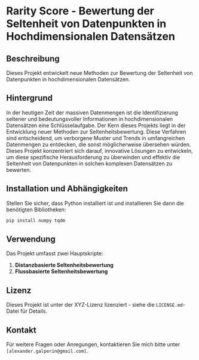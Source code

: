 # Rarity Score - Bewertung der Seltenheit von Datenpunkten in Hochdimensionalen Datensätzen

## Beschreibung
Dieses Projekt entwickelt neue Methoden zur Bewertung der Seltenheit von Datenpunkten in hochdimensionalen Datensätzen.
## Hintergrund
In der heutigen Zeit der massiven Datenmengen ist die Identifizierung seltener und bedeutungsvoller Informationen in hochdimensionalen Datensätzen eine Schlüsselaufgabe. Der Kern dieses Projekts liegt in der Entwicklung neuer Methoden zur Seltenheitsbewertung. Diese Verfahren sind entscheidend, um verborgene Muster und Trends in umfangreichen Datenmengen zu entdecken, die sonst möglicherweise übersehen würden. Dieses Projekt konzentriert sich darauf, innovative Lösungen zu entwickeln, um diese spezifische Herausforderung zu überwinden und effektiv die Seltenheit von Datenpunkten in solchen komplexen Datensätzen zu bewerten.

## Installation und Abhängigkeiten

Stellen Sie sicher, dass Python installiert ist und installieren Sie dann die benötigten Bibliotheken:

```bash
pip install numpy tqdm
```

## Verwendung

Das Projekt umfasst zwei Hauptskripte:

1. **Distanzbasierte Seltenheitsbewertung**
2. **Flussbasierte Seltenheitsbewertung**

## Lizenz

Dieses Projekt ist unter der XYZ-Lizenz lizenziert - siehe die `LICENSE.md`-Datei für Details.

## Kontakt

Für weitere Fragen oder Anregungen, kontaktieren Sie mich bitte unter `[alexander.galperin@gmail.com]`.

